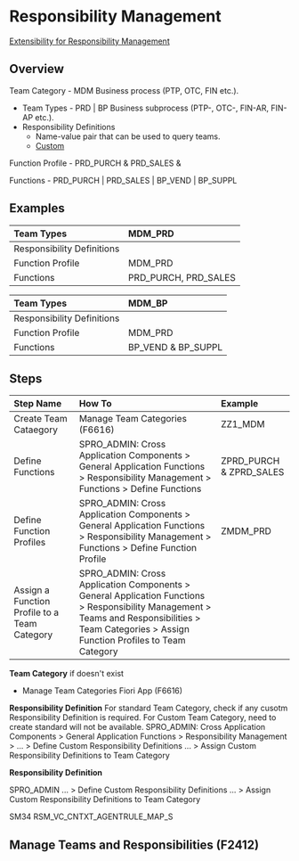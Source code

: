 # Responsibility Management

[Extensibility for Responsibility Management](https://help.sap.com/docs/SAP_S4HANA_ON-PREMISE/8308e6d301d54584a33cd04a9861bc52/be4c7a10997646cea7cecccf891c98f8.html)

## Overview

Team Category - MDM
Business process (PTP, OTC, FIN etc.).
- Team Types - PRD | BP
  Business subprocess (PTP-, OTC-, FIN-AR, FIN-AP etc.).
- Responsibility Definitions
  - Name-value pair that can be used to query teams.
  - [Custom](https://help.sap.com/docs/SAP_S4HANA_ON-PREMISE/8308e6d301d54584a33cd04a9861bc52/aca8c2682d284f2185873b14f838f7eb.html)

Function Profile - PRD_PURCH & PRD_SALES & 

Functions - PRD_PURCH | PRD_SALES | BP_VEND | BP_SUPPL

## Examples

| Team Types | MDM_PRD |
|:------ |:---|
| Responsibility Definitions||
| Function Profile |  MDM_PRD | 
| Functions |  PRD_PURCH, PRD_SALES | 

| Team Types | MDM_BP |
|:------ |:---|
| Responsibility Definitions||
| Function Profile | MDM_PRD | 
| Functions |  BP_VEND & BP_SUPPL | 

## Steps

| Step Name | How To | Example |
|:---|:--|:---|
| Create Team Cataegory | Manage Team Categories (F6616) | ZZ1_MDM |
| Define Functions | SPRO_ADMIN: Cross Application Components > General Application Functions > Responsibility Management > Functions > Define Functions | ZPRD_PURCH & ZPRD_SALES |
| Define Function Profiles | SPRO_ADMIN: Cross Application Components > General Application Functions > Responsibility Management > Functions > Define Function Profile | ZMDM_PRD |
| Assign a Function Profile to a Team Category | SPRO_ADMIN: Cross Application Components > General Application Functions > Responsibility Management > Teams and Responsibilities > Team Categories > Assign Function Profiles to Team Category | |

**Team Category**
if doesn't exist
- Manage Team Categories Fiori App (F6616)

**Responsibility Definition**
For standard Team Category, check if any cusotm Responsibility Definition is required.
For Custom Team Category, need to create standard will not be available.
SPRO_ADMIN: Cross Application Components > General Application Functions > Responsibility Management >
... > Define Custom Responsibility Definitions
... > Assign Custom Responsibility Definitions to Team Category

**Responsibility Definition**

SPRO_ADMIN
... > Define Custom Responsibility Definitions
... > Assign Custom Responsibility Definitions to Team Category
 
SM34
RSM_VC_CNTXT_AGENTRULE_MAP_S

## Manage Teams and Responsibilities (F2412)

